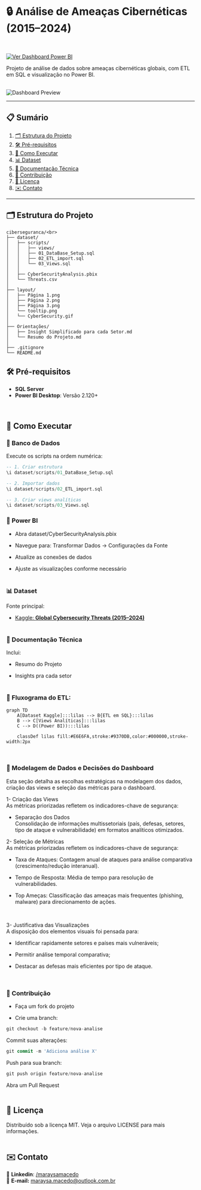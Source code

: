 # 🔒 Análise de Ameaças Cibernéticas (2015–2024)

<br>

[![Ver Dashboard Power BI](https://img.shields.io/badge/Ver%20Dashboard-Power%20BI-F2D722?style=flat&logo=powerbi&logoColor=black)](https://app.powerbi.com/links/TPsKYkUKGk?ctid=001ed149-d761-4dc5-9830-52a79f552e84&pbi_source=linkShare&bookmarkGuid=261a763b-92b7-4da2-aff4-fc70e0f16bc4)




Projeto de análise de dados sobre ameaças cibernéticas globais, com ETL em SQL e visualização no Power BI.
<br><br>

![Dashboard Preview](layout/CyberSecurity.gif)

---

## 📋 Sumário

1. [🗂️ Estrutura do Projeto](#️-estrutura-do-projeto)
2. [🛠️ Pré-requisitos](#️-pré-requisitos)
3. [🚀 Como Executar](#️-como-executar)
4. [📊 Dataset](#️-dataset)
5. [📄 Documentação Técnica](#️-documentação-técnica)
6. [🤝 Contribuição](#️-contribuição)
7. [📜 Licença](#️-licença)
8. [✉️ Contato](#️-contato)

---

## 🗂️ Estrutura do Projeto
```plainttext
ciberseguranca/<br>
├── dataset/  
│   ├── scripts/              
│   │   ├── views/            
│   │   ├── 01_DataBase_Setup.sql  
│   │   ├── 02_ETL_import.sql  
│   │   └── 03_Views.sql  
│   │
│   ├── CyberSecurityAnalysis.pbix  
│   └── Threats.csv          
│
├── layout/                   
│   ├── Página 1.png  
│   ├── Página 2.png  
│   ├── Página 3.png  
│   └── tooltip.png
│   └── CyberSecurity.gif
│
├── Orientações/              
│   ├── Insight Simplificado para cada Setor.md 
│   └── Resumo do Projeto.md 
│
├── .gitignore               
└── README.md
```

## 🛠️ Pré-requisitos
- **SQL Server**
- **Power BI Desktop**: Versão 2.120+

<br>

## 🚀 Como Executar

### 🔹 Banco de Dados
Execute os scripts na ordem numérica:
```sql
-- 1. Criar estrutura
\i dataset/scripts/01_DataBase_Setup.sql

-- 2. Importar dados
\i dataset/scripts/02_ETL_import.sql

-- 3. Criar views analíticas
\i dataset/scripts/03_Views.sql
```

### 🔹 Power BI
* Abra dataset/CyberSecurityAnalysis.pbix

* Navegue para: Transformar Dados → Configurações da Fonte

* Atualize as conexões de dados

* Ajuste as visualizações conforme necessário
<br><br>

### 📊 Dataset
Fonte principal: 

* [Kaggle: **Global Cybersecurity Threats (2015–2024)**](https://www.kaggle.com/datasets/atharvasoundankar/global-cybersecurity-threats-2015-2024)
<br><br>

### 📄 Documentação Técnica
Inclui:

* Resumo do Projeto

* Insights pra cada setor
<br><br>

### 🔁 Fluxograma do ETL:

```mermaid
graph TD
    A[Dataset Kaggle]:::lilas --> B{ETL em SQL}:::lilas
    B --> C[Views Analíticas]:::lilas
    C --> D((Power BI)):::lilas

    classDef lilas fill:#E6E6FA,stroke:#9370DB,color:#000000,stroke-width:2px
```

<br>

### 🔢 Modelagem de Dados e Decisões do Dashboard

Esta seção detalha as escolhas estratégicas na modelagem dos dados, criação das views e seleção das métricas para o dashboard.

1- Criação das Views<br>
As métricas priorizadas refletem os indicadores-chave de segurança:

* Separação dos Dados<br>
Consolidação de informações multissetoriais (país, defesas, setores, tipo de ataque e vulnerabilidade) em formatos analíticos otimizados.

2- Seleção de Métricas<br>
As métricas priorizadas refletem os indicadores-chave de segurança:


* Taxa de Ataques: Contagem anual de ataques para análise comparativa (crescimento/redução interanual).

* Tempo de Resposta: Média de tempo para resolução de vulnerabilidades.

* Top Ameças: Classificação das ameaças mais frequentes (phishing, malware) para direcionamento de ações.
<br>

3- Justificativa das Visualizações<br>
A disposição dos elementos visuais foi pensada para:

* Identificar rapidamente setores e países mais vulneráveis;

* Permitir análise temporal comparativa;

* Destacar as defesas mais eficientes por tipo de ataque.

<br>

### 🤝 Contribuição
* Faça um fork do projeto

* Crie uma branch:
```sql
git checkout -b feature/nova-analise
```
Commit suas alterações:
```sql
git commit -m 'Adiciona análise X'
```
Push para sua branch:
```sql
git push origin feature/nova-analise
```
Abra um Pull Request
<br><br>
## 📜 Licença
Distribuído sob a licença MIT. Veja o arquivo LICENSE para mais informações.
<br><br>
## ✉️ Contato
 🤝 **Linkedin**: [/maraysamacedo](https://www.linkedin.com/in/maraysamacedo/)<br>
📧 **E-mail:** maraysa.macedo@outlook.com.br
